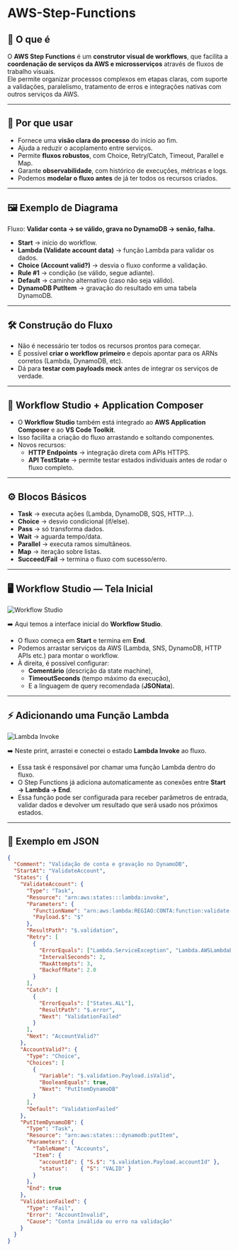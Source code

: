 # AWS-Step-Functions


## 📌 O que é
O **AWS Step Functions** é um **construtor visual de workflows**, que facilita a **coordenação de serviços da AWS e microsserviços** através de fluxos de trabalho visuais.  
Ele permite organizar processos complexos em etapas claras, com suporte a validações, paralelismo, tratamento de erros e integrações nativas com outros serviços da AWS.

---

## 🎯 Por que usar
- Fornece uma **visão clara do processo** do início ao fim.  
- Ajuda a reduzir o acoplamento entre serviços.  
- Permite **fluxos robustos**, com Choice, Retry/Catch, Timeout, Parallel e Map.  
- Garante **observabilidade**, com histórico de execuções, métricas e logs.  
- Podemos **modelar o fluxo antes** de já ter todos os recursos criados.

---

## 🖼️ Exemplo de Diagrama
Fluxo: **Validar conta → se válido, grava no DynamoDB → senão, falha.**

- **Start** → início do workflow.  
- **Lambda (Validate account data)** → função Lambda para validar os dados.  
- **Choice (Account valid?)** → desvia o fluxo conforme a validação.  
- **Rule #1** → condição (se válido, segue adiante).  
- **Default** → caminho alternativo (caso não seja válido).  
- **DynamoDB PutItem** → gravação do resultado em uma tabela DynamoDB.  

---

## 🛠️ Construção do Fluxo
- Não é necessário ter todos os recursos prontos para começar.  
- É possível **criar o workflow primeiro** e depois apontar para os ARNs corretos (Lambda, DynamoDB, etc).  
- Dá para **testar com payloads mock** antes de integrar os serviços de verdade.

---

## 🧩 Workflow Studio + Application Composer
- O **Workflow Studio** também está integrado ao **AWS Application Composer** e ao **VS Code Toolkit**.  
- Isso facilita a criação do fluxo arrastando e soltando componentes.  
- Novos recursos:  
  - **HTTP Endpoints** → integração direta com APIs HTTPS.  
  - **API TestState** → permite testar estados individuais antes de rodar o fluxo completo.  

---

## ⚙️ Blocos Básicos
- **Task** → executa ações (Lambda, DynamoDB, SQS, HTTP...).  
- **Choice** → desvio condicional (if/else).  
- **Pass** → só transforma dados.  
- **Wait** → aguarda tempo/data.  
- **Parallel** → executa ramos simultâneos.  
- **Map** → iteração sobre listas.  
- **Succeed/Fail** → termina o fluxo com sucesso/erro.  

---

## 🖥️ Workflow Studio — Tela Inicial
![Workflow Studio](./workflow-studio.png)

➡️ Aqui temos a interface inicial do **Workflow Studio**.  
- O fluxo começa em **Start** e termina em **End**.  
- Podemos arrastar serviços da AWS (Lambda, SNS, DynamoDB, HTTP APIs etc.) para montar o workflow.  
- À direita, é possível configurar:  
  - **Comentário** (descrição da state machine),  
  - **TimeoutSeconds** (tempo máximo da execução),  
  - E a linguagem de query recomendada (**JSONata**).  

---

## ⚡ Adicionando uma Função Lambda
![Lambda Invoke](./lambda-invoke.png)

➡️ Neste print, arrastei e conectei o estado **Lambda Invoke** ao fluxo.  
- Essa task é responsável por chamar uma função Lambda dentro do fluxo.  
- O Step Functions já adiciona automaticamente as conexões entre **Start → Lambda → End**.  
- Essa função pode ser configurada para receber parâmetros de entrada, validar dados e devolver um resultado que será usado nos próximos estados.  

---

## 📑 Exemplo em JSON

```json
{
  "Comment": "Validação de conta e gravação no DynamoDB",
  "StartAt": "ValidateAccount",
  "States": {
    "ValidateAccount": {
      "Type": "Task",
      "Resource": "arn:aws:states:::lambda:invoke",
      "Parameters": {
        "FunctionName": "arn:aws:lambda:REGIAO:CONTA:function:validate-account",
        "Payload.$": "$"
      },
      "ResultPath": "$.validation",
      "Retry": [
        {
          "ErrorEquals": ["Lambda.ServiceException", "Lambda.AWSLambdaException", "Lambda.SdkClientException"],
          "IntervalSeconds": 2,
          "MaxAttempts": 3,
          "BackoffRate": 2.0
        }
      ],
      "Catch": [
        {
          "ErrorEquals": ["States.ALL"],
          "ResultPath": "$.error",
          "Next": "ValidationFailed"
        }
      ],
      "Next": "AccountValid?"
    },
    "AccountValid?": {
      "Type": "Choice",
      "Choices": [
        {
          "Variable": "$.validation.Payload.isValid",
          "BooleanEquals": true,
          "Next": "PutItemDynamoDB"
        }
      ],
      "Default": "ValidationFailed"
    },
    "PutItemDynamoDB": {
      "Type": "Task",
      "Resource": "arn:aws:states:::dynamodb:putItem",
      "Parameters": {
        "TableName": "Accounts",
        "Item": {
          "accountId": { "S.$": "$.validation.Payload.accountId" },
          "status":    { "S": "VALID" }
        }
      },
      "End": true
    },
    "ValidationFailed": {
      "Type": "Fail",
      "Error": "AccountInvalid",
      "Cause": "Conta inválida ou erro na validação"
    }
  }
}
